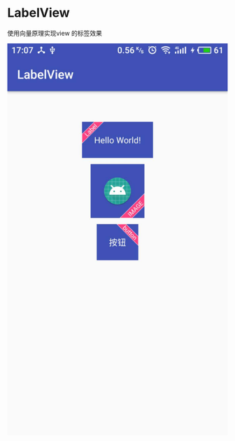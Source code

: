 # LabelView
使用向量原理实现view 的标签效果

![image](https://github.com/zhanglinlovejava/LabelView/raw/master/1.jpg)


